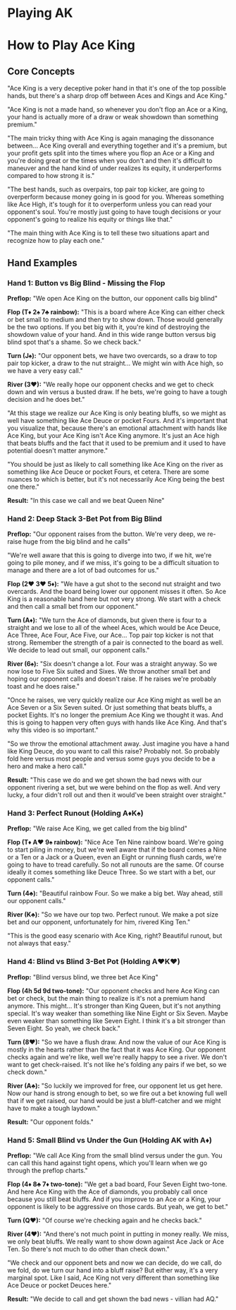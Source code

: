 # Playing AK


# How to Play Ace King

## Core Concepts

"Ace King is a very deceptive poker hand in that it's one of the top possible hands, but there's a sharp drop off between Aces and Kings and Ace King."

"Ace King is not a made hand, so whenever you don't flop an Ace or a King, your hand is actually more of a draw or weak showdown than something premium."

"The main tricky thing with Ace King is again managing the dissonance between... Ace King overall and everything together and it's a premium, but your profit gets split into the times where you flop an Ace or a King and you're doing great or the times when you don't and then it's difficult to maneuver and the hand kind of under realizes its equity, it underperforms compared to how strong it is."

"The best hands, such as overpairs, top pair top kicker, are going to overperform because money going in is good for you. Whereas something like Ace High, it's tough for it to overperform unless you can read your opponent's soul. You're mostly just going to have tough decisions or your opponent's going to realize his equity or things like that."

"The main thing with Ace King is to tell these two situations apart and recognize how to play each one."

## Hand Examples

### Hand 1: Button vs Big Blind - Missing the Flop

**Preflop:** "We open Ace King on the button, our opponent calls big blind"

**Flop (T♦ 2♠ 7♣ rainbow):** "This is a board where Ace King can either check or bet small to medium and then try to show down. Those would generally be the two options. If you bet big with it, you're kind of destroying the showdown value of your hand. And in this wide range button versus big blind spot that's a shame. So we check back."

**Turn (J♠):** "Our opponent bets, we have two overcards, so a draw to top pair top kicker, a draw to the nut straight... We might win with Ace high, so we have a very easy call."

**River (3♥):** "We really hope our opponent checks and we get to check down and win versus a busted draw. If he bets, we're going to have a tough decision and he does bet."

"At this stage we realize our Ace King is only beating bluffs, so we might as well have something like Ace Deuce or pocket Fours. And it's important that you visualize that, because there's an emotional attachment with hands like Ace King, but your Ace King isn't Ace King anymore. It's just an Ace high that beats bluffs and the fact that it used to be premium and it used to have potential doesn't matter anymore."

"You should be just as likely to call something like Ace King on the river as something like Ace Deuce or pocket Fours, et cetera. There are some nuances to which is better, but it's not necessarily Ace King being the best one there."

**Result:** "In this case we call and we beat Queen Nine"

### Hand 2: Deep Stack 3-Bet Pot from Big Blind

**Preflop:** "Our opponent raises from the button. We're very deep, we re-raise huge from the big blind and he calls"

"We're well aware that this is going to diverge into two, if we hit, we're going to pile money, and if we miss, it's going to be a difficult situation to manage and there are a lot of bad outcomes for us."

**Flop (2♥ 3♥ 5♦):** "We have a gut shot to the second nut straight and two overcards. And the board being lower our opponent misses it often. So Ace King is a reasonable hand here but not very strong. We start with a check and then call a small bet from our opponent."

**Turn (A♦):** "We turn the Ace of diamonds, but given there is four to a straight and we lose to all of the wheel Aces, which would be Ace Deuce, Ace Three, Ace Four, Ace Five, our Ace... Top pair top kicker is not that strong. Remember the strength of a pair is connected to the board as well. We decide to lead out small, our opponent calls."

**River (6♠):** "Six doesn't change a lot. Four was a straight anyway. So we now lose to Five Six suited and Sixes. We throw another small bet and hoping our opponent calls and doesn't raise. If he raises we're probably toast and he does raise."

"Once he raises, we very quickly realize our Ace King might as well be an Ace Seven or a Six Seven suited. Or just something that beats bluffs, a pocket Eights. It's no longer the premium Ace King we thought it was. And this is going to happen very often guys with hands like Ace King. And that's why this video is so important."

"So we throw the emotional attachment away. Just imagine you have a hand like King Deuce, do you want to call this raise? Probably not. So probably fold here versus most people and versus some guys you decide to be a hero and make a hero call."

**Result:** "This case we do and we get shown the bad news with our opponent rivering a set, but we were behind on the flop as well. And very lucky, a four didn't roll out and then it would've been straight over straight."

### Hand 3: Perfect Runout (Holding A♦K♠)

**Preflop:** "We raise Ace King, we get called from the big blind"

**Flop (T♦ A♥ 9♠ rainbow):** "Nice Ace Ten Nine rainbow board. We're going to start piling in money, but we're well aware that if the board comes a Nine or a Ten or a Jack or a Queen, even an Eight or running flush cards, we're going to have to tread carefully. So not all runouts are the same. Of course ideally it comes something like Deuce Three. So we start with a bet, our opponent calls."

**Turn (4♣):** "Beautiful rainbow Four. So we make a big bet. Way ahead, still our opponent calls."

**River (K♣):** "So we have our top two. Perfect runout. We make a pot size bet and our opponent, unfortunately for him, rivered King Ten."

"This is the good easy scenario with Ace King, right? Beautiful runout, but not always that easy."

### Hand 4: Blind vs Blind 3-Bet Pot (Holding A♥K♥)

**Preflop:** "Blind versus blind, we three bet Ace King"

**Flop (4h 5d 9d two-tone):** "Our opponent checks and here Ace King can bet or check, but the main thing to realize is it's not a premium hand anymore. This might... It's stronger than King Queen, but it's not anything special. It's way weaker than something like Nine Eight or Six Seven. Maybe even weaker than something like Seven Eight. I think it's a bit stronger than Seven Eight. So yeah, we check back."

**Turn (8♥):** "So we have a flush draw. And now the value of our Ace King is mostly in the hearts rather than the fact that it was Ace King. Our opponent checks again and we're like, well we're really happy to see a river. We don't want to get check-raised. It's not like he's folding any pairs if we bet, so we check down."

**River (A♣):** "So luckily we improved for free, our opponent let us get here. Now our hand is strong enough to bet, so we fire out a bet knowing full well that if we get raised, our hand would be just a bluff-catcher and we might have to make a tough laydown."

**Result:** "Our opponent folds."

### Hand 5: Small Blind vs Under the Gun (Holding AK with A♦)

**Preflop:** "We call Ace King from the small blind versus under the gun. You can call this hand against tight opens, which you'll learn when we go through the preflop charts."

**Flop (4♦ 8♣ 7♦ two-tone):** "We get a bad board, Four Seven Eight two-tone. And here Ace King with the Ace of diamonds, you probably call once because you still beat bluffs. And if you improve to an Ace or a King, your opponent is likely to be aggressive on those cards. But yeah, we get to bet."

**Turn (Q♥):** "Of course we're checking again and he checks back."

**River (4♥):** "And there's not much point in putting in money really. We miss, we only beat bluffs. We really want to show down against Ace Jack or Ace Ten. So there's not much to do other than check down."

"We check and our opponent bets and now we can decide, do we call, do we fold, do we turn our hand into a bluff raise? But either way, it's a very marginal spot. Like I said, Ace King not very different than something like Ace Deuce or pocket Deuces here."

**Result:** "We decide to call and get shown the bad news - villian had AQ."